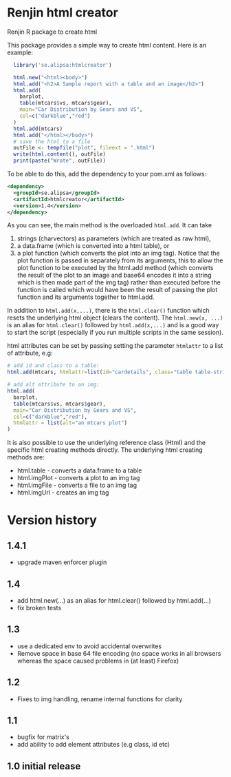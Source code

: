 # Renjin html creator
Renjin R package to create html  

This package provides a simple way to create html content.
Here is an example:
```r
  library('se.alipsa:htmlcreator')

  html.new("<html><body>")
  html.add("<h2>A Sample report with a table and an image</h2>")
  html.add(
    barplot,
    table(mtcars$vs, mtcars$gear),
    main="Car Distribution by Gears and VS",
    col=c("darkblue","red")
  )
  html.add(mtcars)
  html.add("</html></body>")
  # save the html to a file
  outFile <- tempfile("plot", fileext = ".html")
  write(html.content(), outFile)
  print(paste("Wrote", outFile))
```
To be able to do this, add the dependency to your pom.xml as follows:
```xml
<dependency>
  <groupId>se.alipsa</groupId>
  <artifactId>htmlcreator</artifactId>
  <version>1.4</version>
</dependency>
```
As you can see, the main method is the overloaded `html.add`. It can take
1. strings (charvectors) as parameters (which are treated as raw html),
1. a data.frame (which is converted into a html table), 
or 
1. a plot function (which converts the plot into an img tag). Notice that the plot function is passed in separately from 
its arguments, this to allow the plot function to be executed by the html.add method (which converts the result of the plot to an image and
base64 encodes it into a string which is then made part of the img tag) rather than executed before the function is called which
would have been the result of passing the plot function and its arguments together to html.add.

In addition to `html.add(x,...)`, there is the `html.clear()` function which resets the 
underlying html object (clears the content). The `html.new(x, ...)` is an alias for `html.clear()` 
followed by `html.add(x,...)` and is a good way to start the script 
(especially if you run multiple scripts in the same session).

html attributes can be set by passing setting the parameter `htmlattr` to a list of attribute, e.g:
```r
# add id and class to a table:
html.add(mtcars, htmlattr=list(id="cardetails", class="table table-striped"))

# add alt attribute to an img:
html.add(
  barplot,
  table(mtcars$vs, mtcars$gear),
  main="Car Distribution by Gears and VS",
  col=c("darkblue","red"),
  htmlattr = list(alt="an mtcars plot")
)
```

It is also possible to use the underlying reference class (Html) and the specific
html creating methods directly. The underlying html creating methods are:
- html.table - converts a data.frame to a table
- html.imgPlot - converts a plot to an img tag
- html.imgFile - converts a file to an img tag
- html.imgUrl - creates an img tag

# Version history

## 1.4.1
- upgrade maven enforcer plugin

## 1.4
- add html.new(...) as an alias for html.clear() followed by html.add(...)
- fix broken tests

## 1.3
- use a dedicated env to avoid accidental overwrites
- Remove space in base 64 file encoding (no space works in all browsers whereas the space caused problems in (at least) Firefox)

## 1.2
- Fixes to img handling, rename internal functions for clarity

## 1.1
- bugfix for matrix's
- add ability to add element attributes (e.g class, id etc)

## 1.0 initial release